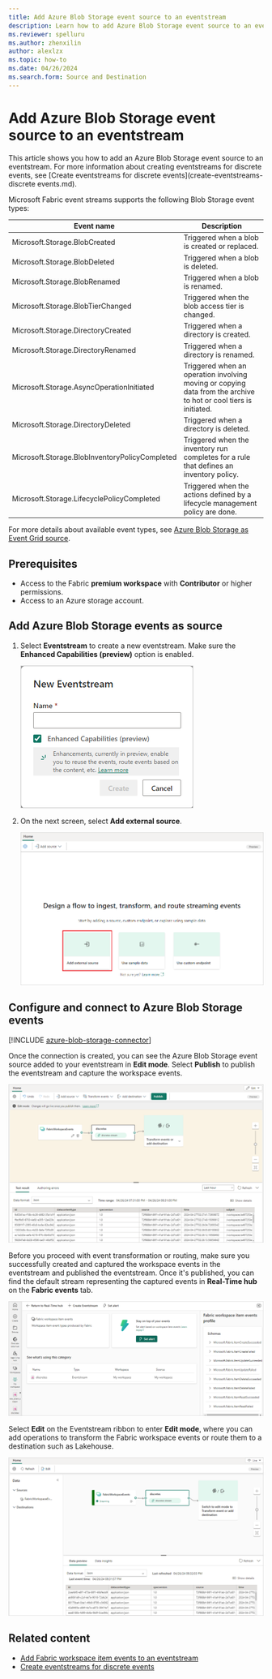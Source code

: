 ```yaml
---
title: Add Azure Blob Storage event source to an eventstream
description: Learn how to add Azure Blob Storage event source to an eventstream.
ms.reviewer: spelluru
ms.author: zhenxilin
author: alexlzx
ms.topic: how-to
ms.date: 04/26/2024
ms.search.form: Source and Destination
---
```


# Add Azure Blob Storage event source to an eventstream

This article shows you how to add an Azure Blob Storage event source to an eventstream. For more information about creating eventstreams for discrete events, see [Create eventstreams for discrete events](create-eventstreams-discrete events.md).

Microsoft Fabric event streams supports the following Blob Storage event types:

|Event name|Description|
|-------|------------|
|Microsoft.Storage.BlobCreated|Triggered when a blob is created or replaced.|
|Microsoft.Storage.BlobDeleted                    |Triggered when a blob is deleted.|
|Microsoft.Storage.BlobRenamed                    |Triggered when a blob is renamed.|
|Microsoft.Storage.BlobTierChanged                |Triggered when the blob access tier is changed.|
|Microsoft.Storage.DirectoryCreated               |Triggered when a directory is created.|
|Microsoft.Storage.DirectoryRenamed               |Triggered when a directory is renamed.|
|Microsoft.Storage.AsyncOperationInitiated        |Triggered when an operation involving moving or copying data from the archive to hot or cool tiers is initiated.|
|Microsoft.Storage.DirectoryDeleted               |Triggered when a directory is deleted.|
|Microsoft.Storage.BlobInventoryPolicyCompleted   |Triggered when the inventory run completes for a rule that defines an inventory policy.|
|Microsoft.Storage.LifecyclePolicyCompleted       |Triggered when the actions defined by a lifecycle management policy are done.|

For more details about available event types, see [Azure Blob Storage as Event Grid source](/azure/event-grid/event-schema-blob-storage).

## Prerequisites

- Access to the Fabric **premium workspace** with **Contributor** or higher permissions.
- Access to an Azure storage account.

## Add Azure Blob Storage events as source

1. Select **Eventstream** to create a new eventstream. Make sure the **Enhanced Capabilities (preview)** option is enabled.

   ![A screenshot of creating a new eventstream.](media/external-sources/new-eventstream.png)

1. On the next screen, select **Add external source**.

   ![A screenshot of selecting Add external source.](media/external-sources/add-external-source.png)

## Configure and connect to Azure Blob Storage events

[!INCLUDE [azure-blob-storage-connector](includes/azure-blob-storage-source-connector.md)]

Once the connection is created, you can see the Azure Blob Storage event source added to your eventstream in **Edit mode**. Select **Publish** to publish the eventstream and capture the workspace events.

![A screenshot of the Azure Blob Storage events source added to the eventstream.](media/add-source-fabric-workspace/fabric-workspace-item-events-edit.png)

Before you proceed with event transformation or routing, make sure you successfully created and captured the workspace events in the eventstream and published the eventstream. Once it's published, you can find the default stream representing the captured events in **Real-Time hub** on the **Fabric events** tab.

![A screenshot of the Azure Blob Storage events in Real-Time hub.](media/add-source-fabric-workspace/fabric-workspace-item-events.png)

Select **Edit** on the Eventstream ribbon to enter **Edit mode**, where you can add operations to transform the Fabric workspace events or route them to a destination such as Lakehouse.

![A screenshot of the Azure Blob Storage events in Live view, where you can select Edit.](media/add-source-fabric-workspace/fabric-workspace-item-events-live.png)

## Related content

- [Add Fabric workspace item events to an eventstream](add-source-fabric-workspace.md)
- [Create eventstreams for discrete events](create-eventstreams-discrete-events.md)
